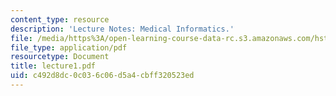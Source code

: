 ```yaml
---
content_type: resource
description: 'Lecture Notes: Medical Informatics.'
file: /media/https%3A/open-learning-course-data-rc.s3.amazonaws.com/hst-952-computing-for-biomedical-scientists-fall-2002/c492d8dc0c036c06d5a4cbff320523ed_lecture1.pdf
file_type: application/pdf
resourcetype: Document
title: lecture1.pdf
uid: c492d8dc-0c03-6c06-d5a4-cbff320523ed
---
```

